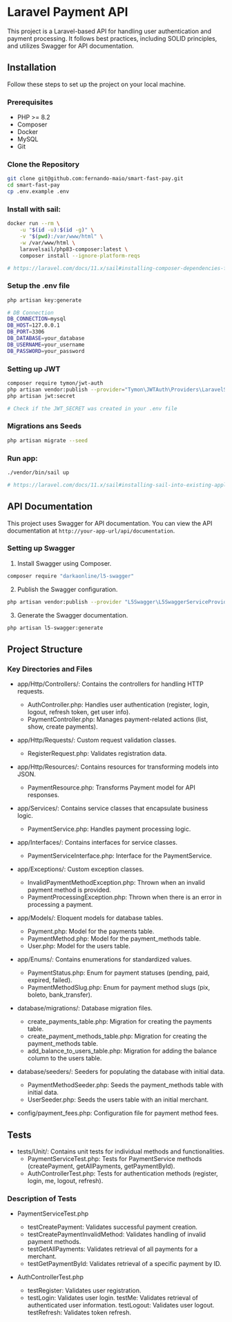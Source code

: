 # Laravel Payment API

This project is a Laravel-based API for handling user authentication and payment processing. It follows best practices, including SOLID principles, and utilizes Swagger for API documentation.

## Installation

Follow these steps to set up the project on your local machine.

### Prerequisites

- PHP >= 8.2
- Composer
- Docker
- MySQL
- Git

### Clone the Repository

```sh
git clone git@github.com:fernando-maio/smart-fast-pay.git
cd smart-fast-pay
cp .env.example .env
```

### Install with sail:

```sh
docker run --rm \
    -u "$(id -u):$(id -g)" \
    -v "$(pwd):/var/www/html" \
    -w /var/www/html \
    laravelsail/php83-composer:latest \
    composer install --ignore-platform-reqs

# https://laravel.com/docs/11.x/sail#installing-composer-dependencies-for-existing-projects
```

### Setup the .env file

```sh
php artisan key:generate

# DB Connection
DB_CONNECTION=mysql
DB_HOST=127.0.0.1
DB_PORT=3306
DB_DATABASE=your_database
DB_USERNAME=your_username
DB_PASSWORD=your_password
```

### Setting up JWT

```sh
composer require tymon/jwt-auth
php artisan vendor:publish --provider="Tymon\JWTAuth\Providers\LaravelServiceProvider"
php artisan jwt:secret

# Check if the JWT_SECRET was created in your .env file
```

### Migrations ans Seeds

```sh
php artisan migrate --seed
```

### Run app:

```sh
./vendor/bin/sail up

# https://laravel.com/docs/11.x/sail#installing-sail-into-existing-applications
```


## API Documentation

This project uses Swagger for API documentation. You can view the API documentation at `http://your-app-url/api/documentation`.

### Setting up Swagger
1. Install Swagger using Composer.
```sh
composer require "darkaonline/l5-swagger"
```

2. Publish the Swagger configuration.
```sh
php artisan vendor:publish --provider "L5Swagger\L5SwaggerServiceProvider"
```

3. Generate the Swagger documentation.
```sh
php artisan l5-swagger:generate
```


## Project Structure

### Key Directories and Files

* app/Http/Controllers/: Contains the controllers for handling HTTP requests.
    - AuthController.php: Handles user authentication (register, login, logout, refresh token, get user info).
    - PaymentController.php: Manages payment-related actions (list, show, create payments).

* app/Http/Requests/: Custom request validation classes.
    - RegisterRequest.php: Validates registration data.

* app/Http/Resources/: Contains resources for transforming models into JSON.
    - PaymentResource.php: Transforms Payment model for API responses.

* app/Services/: Contains service classes that encapsulate business logic.
    - PaymentService.php: Handles payment processing logic.

* app/Interfaces/: Contains interfaces for service classes.
    - PaymentServiceInterface.php: Interface for the PaymentService.

* app/Exceptions/: Custom exception classes.
    - InvalidPaymentMethodException.php: Thrown when an invalid payment method is provided.
    - PaymentProcessingException.php: Thrown when there is an error in processing a payment.

* app/Models/: Eloquent models for database tables.
    - Payment.php: Model for the payments table.
    - PaymentMethod.php: Model for the payment_methods table.
    - User.php: Model for the users table.

* app/Enums/: Contains enumerations for standardized values.
    - PaymentStatus.php: Enum for payment statuses (pending, paid, expired, failed).
    - PaymentMethodSlug.php: Enum for payment method slugs (pix, boleto, bank_transfer).

* database/migrations/: Database migration files.
    - create_payments_table.php: Migration for creating the payments table.
    - create_payment_methods_table.php: Migration for creating the payment_methods table.
    - add_balance_to_users_table.php: Migration for adding the balance column to the users table.

* database/seeders/: Seeders for populating the database with initial data.
    - PaymentMethodSeeder.php: Seeds the payment_methods table with initial data.
    - UserSeeder.php: Seeds the users table with an initial merchant.

* config/payment_fees.php: Configuration file for payment method fees.


## Tests

* tests/Unit/: Contains unit tests for individual methods and functionalities.
    - PaymentServiceTest.php: Tests for PaymentService methods (createPayment, getAllPayments, getPaymentById).
    - AuthControllerTest.php: Tests for authentication methods (register, login, me, logout, refresh).

### Description of Tests

* PaymentServiceTest.php
    - testCreatePayment: Validates successful payment creation.
    - testCreatePaymentInvalidMethod: Validates handling of invalid payment methods.
    - testGetAllPayments: Validates retrieval of all payments for a merchant.
    - testGetPaymentById: Validates retrieval of a specific payment by ID.

* AuthControllerTest.php
    - testRegister: Validates user registration.
    - testLogin: Validates user login.
testMe: Validates retrieval of authenticated user information.
testLogout: Validates user logout.
testRefresh: Validates token refresh.